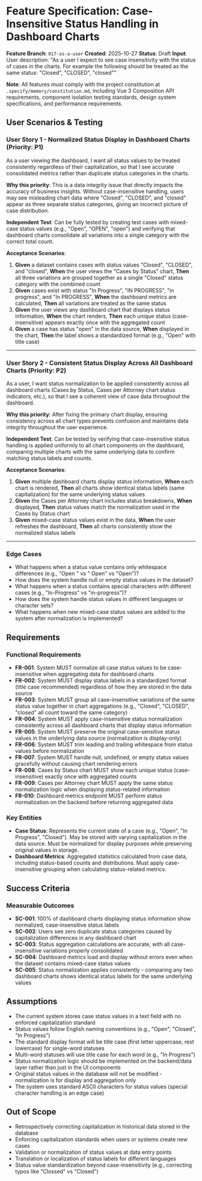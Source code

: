 # Feature Specification: Case-Insensitive Status Handling in Dashboard Charts

**Feature Branch**: `017-as-a-user`
**Created**: 2025-10-27
**Status**: Draft
**Input**: User description: "As a user I expect to see case insensitivity with the status of cases in the charts. For example the following should be treated as the same status: "Closed", "CLOSED", "closed""

**Note**: All features must comply with the project constitution at `.specify/memory/constitution.md`, including Vue 3 Composition API requirements, component isolation testing standards, design system specifications, and performance requirements.

## User Scenarios & Testing

### User Story 1 - Normalized Status Display in Dashboard Charts (Priority: P1)

As a user viewing the dashboard, I want all status values to be treated consistently regardless of their capitalization, so that I see accurate consolidated metrics rather than duplicate status categories in the charts.

**Why this priority**: This is a data integrity issue that directly impacts the accuracy of business insights. Without case-insensitive handling, users may see misleading chart data where "Closed", "CLOSED", and "closed" appear as three separate status categories, giving an incorrect picture of case distribution.

**Independent Test**: Can be fully tested by creating test cases with mixed-case status values (e.g., "Open", "OPEN", "open") and verifying that dashboard charts consolidate all variations into a single category with the correct total count.

**Acceptance Scenarios**:

1. **Given** a dataset contains cases with status values "Closed", "CLOSED", and "closed", **When** the user views the "Cases by Status" chart, **Then** all three variations are grouped together as a single "Closed" status category with the combined count
2. **Given** cases exist with status "In Progress", "IN PROGRESS", "in progress", and "In PROGRESS", **When** the dashboard metrics are calculated, **Then** all variations are treated as the same status
3. **Given** the user views any dashboard chart that displays status information, **When** the chart renders, **Then** each unique status (case-insensitive) appears exactly once with the aggregated count
4. **Given** a case has status "open" in the data source, **When** displayed in the chart, **Then** the label shows a standardized format (e.g., "Open" with title case)

---

### User Story 2 - Consistent Status Display Across All Dashboard Charts (Priority: P2)

As a user, I want status normalization to be applied consistently across all dashboard charts (Cases by Status, Cases per Attorney chart status indicators, etc.), so that I see a coherent view of case data throughout the dashboard.

**Why this priority**: After fixing the primary chart display, ensuring consistency across all chart types prevents confusion and maintains data integrity throughout the user experience.

**Independent Test**: Can be tested by verifying that case-insensitive status handling is applied uniformly to all chart components on the dashboard, comparing multiple charts with the same underlying data to confirm matching status labels and counts.

**Acceptance Scenarios**:

1. **Given** multiple dashboard charts display status information, **When** each chart is rendered, **Then** all charts show identical status labels (same capitalization) for the same underlying status values
2. **Given** the Cases per Attorney chart includes status breakdowns, **When** displayed, **Then** status values match the normalization used in the Cases by Status chart
3. **Given** mixed-case status values exist in the data, **When** the user refreshes the dashboard, **Then** all charts consistently show the normalized status labels

---

### Edge Cases

- What happens when a status value contains only whitespace differences (e.g., "Open " vs " Open" vs "Open")?
- How does the system handle null or empty status values in the dataset?
- What happens when a status contains special characters with different cases (e.g., "In-Progress" vs "in-progress")?
- How does the system handle status values in different languages or character sets?
- What happens when new mixed-case status values are added to the system after normalization is implemented?

## Requirements

### Functional Requirements

- **FR-001**: System MUST normalize all case status values to be case-insensitive when aggregating data for dashboard charts
- **FR-002**: System MUST display status labels in a standardized format (title case recommended) regardless of how they are stored in the data source
- **FR-003**: System MUST group all case-insensitive variations of the same status value together in chart aggregations (e.g., "Closed", "CLOSED", "closed" all count toward the same category)
- **FR-004**: System MUST apply case-insensitive status normalization consistently across all dashboard charts that display status information
- **FR-005**: System MUST preserve the original case-sensitive status values in the underlying data source (normalization is display-only)
- **FR-006**: System MUST trim leading and trailing whitespace from status values before normalization
- **FR-007**: System MUST handle null, undefined, or empty status values gracefully without causing chart rendering errors
- **FR-008**: Cases by Status chart MUST show each unique status (case-insensitive) exactly once with aggregated counts
- **FR-009**: Cases per Attorney chart MUST apply the same status normalization logic when displaying status-related information
- **FR-010**: Dashboard metrics endpoint MUST perform status normalization on the backend before returning aggregated data

### Key Entities

- **Case Status**: Represents the current state of a case (e.g., "Open", "In Progress", "Closed"). May be stored with varying capitalization in the data source. Must be normalized for display purposes while preserving original values in storage.
- **Dashboard Metrics**: Aggregated statistics calculated from case data, including status-based counts and distributions. Must apply case-insensitive grouping when calculating status-related metrics.

## Success Criteria

### Measurable Outcomes

- **SC-001**: 100% of dashboard charts displaying status information show normalized, case-insensitive status labels
- **SC-002**: Users see zero duplicate status categories caused by capitalization differences in any dashboard chart
- **SC-003**: Status aggregation calculations are accurate, with all case-insensitive variations properly consolidated
- **SC-004**: Dashboard metrics load and display without errors even when the dataset contains mixed-case status values
- **SC-005**: Status normalization applies consistently - comparing any two dashboard charts shows identical status labels for the same underlying values

## Assumptions

- The current system stores case status values in a text field with no enforced capitalization standard
- Status values follow English naming conventions (e.g., "Open", "Closed", "In Progress")
- The standard display format will be title case (first letter uppercase, rest lowercase) for single-word statuses
- Multi-word statuses will use title case for each word (e.g., "In Progress")
- Status normalization logic should be implemented on the backend/data layer rather than just in the UI components
- Original status values in the database will not be modified - normalization is for display and aggregation only
- The system uses standard ASCII characters for status values (special character handling is an edge case)

## Out of Scope

- Retrospectively correcting capitalization in historical data stored in the database
- Enforcing capitalization standards when users or systems create new cases
- Validation or normalization of status values at data entry points
- Translation or localization of status labels for different languages
- Status value standardization beyond case-insensitivity (e.g., correcting typos like "Clossed" vs "Closed")
